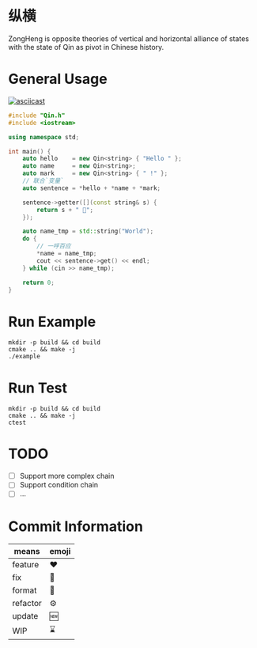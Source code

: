 # 纵横

ZongHeng is opposite theories of vertical and horizontal alliance of states with the state of Qin as pivot in Chinese
history.

# General Usage

[![asciicast](https://asciinema.org/a/4hVNy8g5x5BBMQtjvNM27koqs.svg)](https://asciinema.org/a/4hVNy8g5x5BBMQtjvNM27koqs)

```c++
#include "Qin.h"
#include <iostream>

using namespace std;

int main() {
    auto hello    = new Qin<string> { "Hello " };
    auto name     = new Qin<string>;
    auto mark     = new Qin<string> { " !" };
    // 联合`变量`
    auto sentence = *hello + *name + *mark;

    sentence->getter([](const string& s) {
        return s + " 🤤";
    });

    auto name_tmp = std::string("World");
    do {
        // 一呼百应
        *name = name_tmp;
        cout << sentence->get() << endl;
    } while (cin >> name_tmp);

    return 0;
}
```

# Run Example

```shell
mkdir -p build && cd build
cmake .. && make -j
./example
```

# Run Test

```shell
mkdir -p build && cd build
cmake .. && make -j
ctest
```

# TODO

- [ ] Support more complex chain
- [ ] Support condition chain
- [ ] ...

# Commit Information

| means    | emoji |
|----------|-------|
| feature  | ❤️    |
| fix      | 🤡    |
| format   | 🧾    |
| refactor | ⚙️    |
| update   | 🆕    |
| WIP      | ⌛️    |
